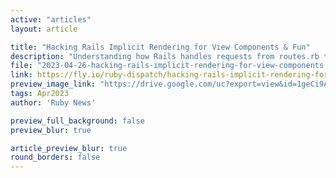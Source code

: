 ```yaml
---
active: "articles"
layout: article

title: "Hacking Rails Implicit Rendering for View Components & Fun"
description: "Understanding how Rails handles requests from routes.rb to calling the action method on a controller makes it possible to build Rails plugins ranging from Hanami-like action classes to component-driven Rails development."
file: "2023-04-26-hacking-rails-implicit-rendering-for-view-components.md"
link: https://fly.io/ruby-dispatch/hacking-rails-implicit-rendering-for-view-components/
preview_image_link: "https://drive.google.com/uc?export=view&id=1geCi9ANB_fEPEdZKsgJgbXNt8dCMpaAZ"
tags: Apr2023
author: 'Ruby News'

preview_full_background: false
preview_blur: true

article_preview_blur: true
round_borders: false
---
```

